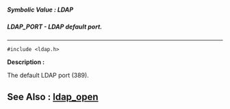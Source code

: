##### Symbolic Value : LDAP
##### LDAP_PORT - LDAP default port.
---
```
#include <ldap.h>
```
**Description :**

The default LDAP port (389).

**See Also :**
[ldap_open](/reference/Func/ldap_open)
---
